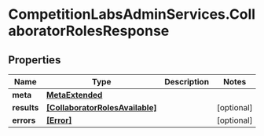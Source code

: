 # CompetitionLabsAdminServices.CollaboratorRolesResponse

## Properties

Name | Type | Description | Notes
------------ | ------------- | ------------- | -------------
**meta** | [**MetaExtended**](MetaExtended.md) |  | 
**results** | [**[CollaboratorRolesAvailable]**](CollaboratorRolesAvailable.md) |  | [optional] 
**errors** | [**[Error]**](Error.md) |  | [optional] 


